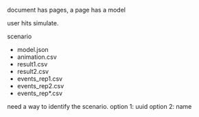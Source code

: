document has pages, a page has a model

user hits simulate.

scenario
- model.json
- animation.csv
- result1.csv
- result2.csv
- events_rep1.csv
- events_rep2.csv
- events_rep*.csv


need a way to identify the scenario.
option 1: uuid
option 2: name
